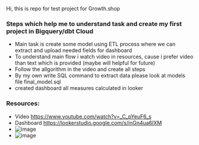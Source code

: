 Hi, this is repo for test project for Growth.shop

### Steps which help me to understand task and create my first project in Bigquery/dbt Cloud 

- Main task is create some model using ETL process where we can extract and upload needed fields for dashboard
- To understand main flow i watch video in resources, cause i prefer video than text which is provided (maybe will helpful for future)
- Follow the allgorithm in the video and create all steps
- By my own write SQL command to extract data please look at models file final_model.sql
- created dashboard all measures calculated in looker

### Resources:
- Video https://www.youtube.com/watch?v=_C_pYeuF6_s
- Dashboard https://lookerstudio.google.com/s/inGn4ua6IXM
- ![image](https://github.com/AssemBokhayeva/adsdemo/assets/167035002/82a8eced-ce05-4bfa-a2ca-171f09c0544c)
- ![image](https://github.com/AssemBokhayeva/adsdemo/assets/167035002/e4e4e65d-fac9-485b-abdc-a3734ad649b1)


